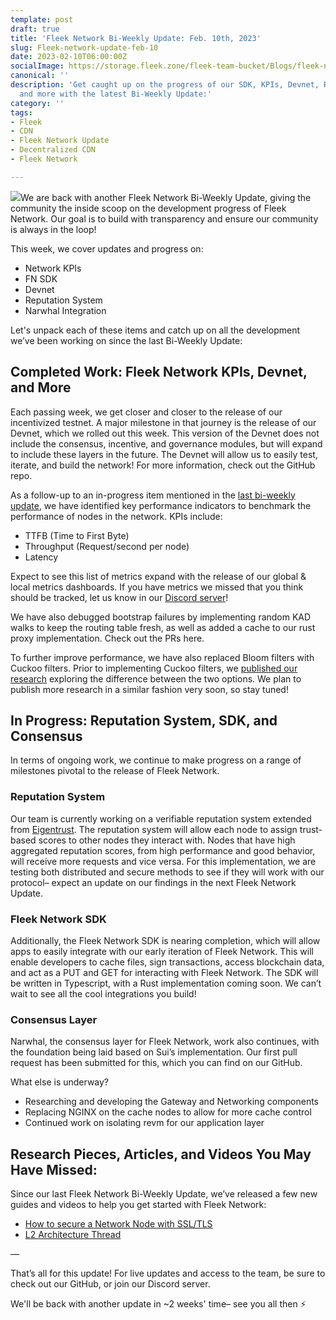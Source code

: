 ```yaml
---
template: post
draft: true
title: 'Fleek Network Bi-Weekly Update: Feb. 10th, 2023'
slug: Fleek-network-update-feb-10
date: 2023-02-10T06:00:00Z
socialImage: https://storage.fleek.zone/fleek-team-bucket/Blogs/fleek-network-update-feb-10.jpeg
canonical: ''
description: 'Get caught up on the progress of our SDK, KPIs, Devnet, Reputation System,
  and more with the latest Bi-Weekly Update:'
category: ''
tags:
- Fleek
- CDN
- Fleek Network Update
- Decentralized CDN
- Fleek Network

---
```

![](https://storage.fleek.zone/fleek-team-bucket/Blogs/fleek-network-update-feb-10.jpeg)We are back with another Fleek Network Bi-Weekly Update, giving the community the inside scoop on the development progress of Fleek Network. Our goal is to build with transparency and ensure our community is always in the loop!

This week, we cover updates and progress on:

* Network KPIs
* FN SDK
* Devnet
* Reputation System
* Narwhal Integration

Let's unpack each of these items and catch up on all the development we’ve been working on since the last Bi-Weekly Update:

## Completed Work: Fleek Network KPIs, Devnet, and More

Each passing week, we get closer and closer to the release of our incentivized testnet. A major milestone in that journey is the release of our Devnet, which we rolled out this week. This version of the Devnet does not include the consensus, incentive, and governance modules, but will expand to include these layers in the future. The Devnet will allow us to easily test, iterate, and build the network! For more information, check out the GitHub repo.

As a follow-up to an in-progress item mentioned in the [last bi-weekly update](https://blog.fleek.co/posts/Fleek-Network-Bi-Weekly-Update-Jan-27https://blog.fleek.co/posts/Fleek-Network-Bi-Weekly-Update-Jan-27), we have identified key performance indicators to benchmark the performance of nodes in the network. KPIs include:

* TTFB (Time to First Byte)
* Throughput (Request/second per node)
* Latency

Expect to see this list of metrics expand with the release of our global & local metrics dashboards. If you have metrics we missed that you think should be tracked, let us know in our [Discord server](https://discord.gg/fleekxyz)!

We have also debugged bootstrap failures by implementing random KAD walks to keep the routing table fresh, as well as added a cache to our rust proxy implementation. Check out the PRs here.

To further improve performance, we have also replaced Bloom filters with Cuckoo filters. Prior to implementing Cuckoo filters, we [published our research](https://docs.fleek.network/blog/bloom-and-cuckoo-filters-for-cache-summarization) exploring the difference between the two options. We plan to publish more research in a similar fashion very soon, so stay tuned!

## In Progress: Reputation System, SDK, and Consensus

In terms of ongoing work, we continue to make progress on a range of milestones pivotal to the release of Fleek Network.

### Reputation System

Our team is currently working on a verifiable reputation system extended from [Eigentrust](http://ilpubs.stanford.edu/562/1/2002-56.pdf). The reputation system will allow each node to assign trust-based scores to other nodes they interact with. Nodes that have high aggregated reputation scores, from high performance and good behavior, will receive more requests and vice versa. For this implementation, we are testing both distributed and secure methods to see if they will work with our protocol– expect an update on our findings in the next Fleek Network Update.

### Fleek Network SDK

Additionally, the Fleek Network SDK is nearing completion, which will allow apps to easily integrate with our early iteration of Fleek Network. This will enable developers to cache files, sign transactions, access blockchain data, and act as a PUT and GET for interacting with Fleek Network. The SDK will be written in Typescript, with a Rust implementation coming soon. We can’t wait to see all the cool integrations you build!

### Consensus Layer

Narwhal, the consensus layer for Fleek Network, work also continues, with the foundation being laid based on Sui’s implementation. Our first pull request has been submitted for this, which you can find on our GitHub.

What else is underway?

* Researching and developing the Gateway and Networking components
* Replacing NGINX on the cache nodes to allow for more cache control
* Continued work on isolating revm for our application layer

## Research Pieces, Articles, and Videos You May Have Missed:

Since our last Fleek Network Bi-Weekly Update, we’ve released a few new guides and videos to help you get started with Fleek Network:

* [How to secure a Network Node with SSL/TLS]()
* [L2 Architecture Thread](https://twitter.com/fleek_net/status/1621655061095931907?s=20&t=bbcB8v3vGRnrrkFlrj_HTQ)

—

That’s all for this update! For live updates and access to the team, be sure to check out our GitHub, or join our Discord server.

We'll be back with another update in \~2 weeks' time– see you all then ⚡